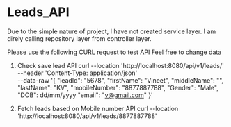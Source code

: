 # Leads_API

Due to the simple nature of project, I have not created service layer. I am direly calling repository layer from controller layer. 

Please use the following CURL request to test API
Feel free to change data

1. Check save lead API
   curl --location 'http://localhost:8080/api/v1/leads/' \
--header 'Content-Type: application/json' \
--data-raw '{
  "leadId": "5678",
  "firstName": "Vineet",
  "middleName": "",
  "lastName": "KV",
  "mobileNumber": "8877887788",
  "Gender": "Male",
  "DOB": dd/mm/yyyy
  "email": "v@gmail.com"
}'

2. Fetch leads based on Mobile number API
   curl --location 'http://localhost:8080/api/v1/leads/8877887788'

